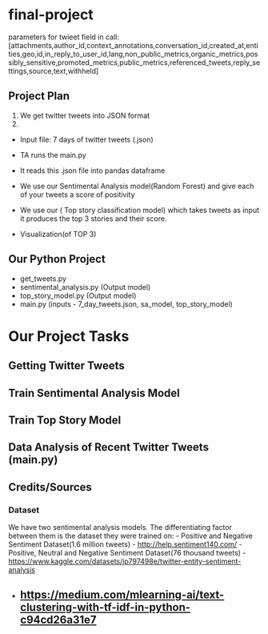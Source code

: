 # final-project

parameters for twieet field in call:
[attachments,author_id,context_annotations,conversation_id,created_at,entities,geo,id,in_reply_to_user_id,lang,non_public_metrics,organic_metrics,possibly_sensitive,promoted_metrics,public_metrics,referenced_tweets,reply_settings,source,text,withheld]

## Project Plan

1. We get twitter tweets into JSON format
2. 


- Input file: 7 days of twitter tweets (.json)
- TA runs the main.py
- It reads this .json file into pandas dataframe
- We use our Sentimental Analysis model(Random Forest) and give each of your tweets a score of positivity
- We use our ( Top story classification model) which takes tweets as input it produces the top 3 stories and their score.


- Visualization(of TOP 3)




## Our Python Project
- get_tweets.py
- sentimental_analysis.py (Output model)
- top_story_model.py (Output model)
- main.py (inputs - 7_day_tweets.json, sa_model, top_story_model)

# Our Project Tasks
## Getting Twitter Tweets
## Train Sentimental Analysis Model
## Train Top Story Model
## Data Analysis of Recent Twitter Tweets (main.py)

## Credits/Sources
### Dataset
We have two sentimental analysis models. The differentiating factor between them is the dataset they were trained on:
    - Positive and Negative Sentiment Dataset(1.6 million tweets) - http://help.sentiment140.com/
    - Positive, Neutral and Negative Sentiment Dataset(76 thousand tweets) - https://www.kaggle.com/datasets/jp797498e/twitter-entity-sentiment-analysis
- https://medium.com/mlearning-ai/text-clustering-with-tf-idf-in-python-c94cd26a31e7
    - 